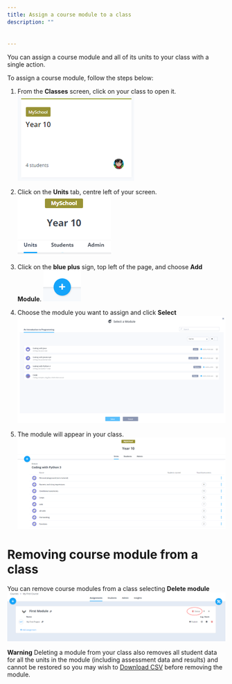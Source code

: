 ```yaml
---
title: Assign a course module to a class
description: ""


---
```



You can assign a course module and all of its units to your class with a single action.

To assign a course module, follow the steps below:

1. From the **Classes** screen, click on your class to open it.
![authtoken](/img/manage_classes/year_10_class.png)

1.  Click on the **Units** tab, centre left of your screen.
![authtoken](/img/manage_classes/units_tab.png)

1. Click on the **blue plus** sign, top left of the page, and choose **Add Module**.
![authtoken](/img/manage_classes/blue_plus.png)

1. Choose the module you want to assign and click **Select**
![authtoken](/img/manage_classes/assigning_cm_content/select_module.png)

1. The module will appear in your class.
![authtoken](/img/manage_classes/assigning_cm_content/module_in_class.png)

# Removing course module from a class

You can remove course modules from a class selecting **Delete module**
![authtoken](/img/manage_classes/deletemodule.png)

**Warning**
Deleting a module from your class also removes all student data for all the units in the module (including assessment data and results) and cannot be restored so you may wish to [Download CSV](/classes/monitor/progress#downloadcsv) before removing the module.




